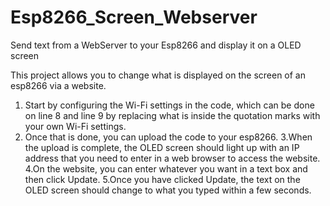 # Esp8266_Screen_Webserver
Send text from a WebServer to your Esp8266 and display it on a OLED screen

This project allows you to change what is displayed on the screen of an esp8266 via a website. 
 
1. Start by configuring the Wi-Fi settings in the code, which can be done on line 8 and line 9 by replacing what is inside the quotation marks with your own Wi-Fi settings. 
2. Once that is done, you can upload the code to your esp8266. 
3.When the upload is complete, the OLED screen should light up with an IP address that you need to enter in a web browser to access the website. 
4.On the website, you can enter whatever you want in a text box and then click Update. 
5.Once you have clicked Update, the text on the OLED screen should change to what you typed within a few seconds. 

